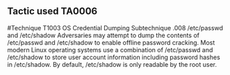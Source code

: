 ## Tactic used TA0006
#Technique T1003 OS Credential Dumping
Subtechnique .008 /etc/passwd and /etc/shadow
Adversaries may attempt to dump the contents of /etc/passwd and /etc/shadow to enable offline password cracking.
Most modern Linux operating systems use a combination of /etc/passwd and /etc/shadow to store user account information including password hashes in /etc/shadow.
By default, /etc/shadow is only readable by the root user.
